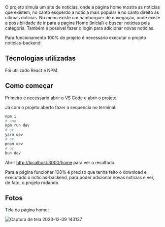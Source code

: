 O projeto simula um site de noticias, onde a página home mostra as noticias que existem, no canto esquerdo a noticia mais popular e no canto direito as ultimas noticias. No menu existe um hamburguer de navegação, onde existe a possibilidade de ir para a pagina Home (inicial) e buscar noticias pela categoria. Também é possivel fazer o login para adicionar novas noticias. 

Para funcionamento 100% do projeto é necessário executar o projeto noticias-backend.

## Técnologias utilizadas

Foi utilizado React e NPM.

## Como começar

Primeiro é necessario abrir o VS Code e abrir o projeto.

Já com o projeto aberto fazer a sequencia no terminal:

```bash
npm i
# and
npm run dev
# or
yarn dev
# or
pnpm dev
# or
bun dev
```

Abrir [http://localhost:3000/home](http://localhost:3000/home) para ver o resultado.

Para a página funcionar 100% é preciso que tenha feito o download e executado o noticias-backend, para poder adicionar novas noticias e ver, de fato, o projeto rodando. 

## Fotos

Tela da página home:

![Captura de tela 2023-12-09 143137](https://github.com/jpadedg/noticias-frontend/assets/57507707/a9423aca-395a-4c48-b897-0e7e6a8e81f8)
